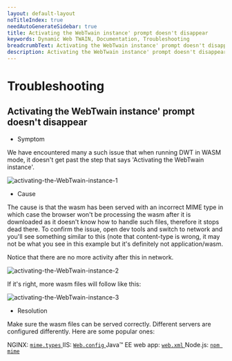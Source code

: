 ```yaml
---
layout: default-layout
noTitleIndex: true
needAutoGenerateSidebar: true
title: Activating the WebTwain instance' prompt doesn't disappear
keywords: Dynamic Web TWAIN, Documentation, Troubleshooting
breadcrumbText: Activating the WebTwain instance' prompt doesn't disappear
description: Activating the WebTwain instance' prompt doesn't disappear
---
```


# Troubleshooting

## Activating the WebTwain instance' prompt doesn't disappear

- Symptom

We have encountered many a such issue that when running DWT in WASM mode, it doesn't get past the step that says 'Activating the WebTwain instance'.

![activating-the-WebTwain-instance-1]({{site.assets}}imgs/activating-the-WebTwain-instance-1.png)

- Cause

The cause is that the wasm has been served with an incorrect MIME type in which case the browser won't be processing the wasm after it is downloaded as it doesn't know how to handle such files, therefore it stops dead there. To confirm the issue, open dev tools and switch to network and you'll see something similar to this (note that content-type is wrong, it may not be what you see in this example but it's definitely not application/wasm.

Notice that there are no more activity after this in network.

![activating-the-WebTwain-instance-2]({{site.assets}}imgs/activating-the-WebTwain-instance-2.png)

If it's right, more wasm files will follow like this:

![activating-the-WebTwain-instance-3]({{site.assets}}imgs/activating-the-WebTwain-instance-3.png)

- Resolution

Make sure the wasm files can be served correctly. Different servers are configured differently. Here are some popular ones:

NGINX: [ `mime.types` ](https://www.nginx.com/resources/wiki/start/topics/examples/full/#mime-types)
IIS: [ `Web.config` ](https://docs.microsoft.com/en-us/iis/configuration/system.webserver/staticcontent/mimemap#how-to-add-a-mime-type-to-a-web-site-or-application)
Java™ EE web app: [ `web.xml` ](https://docs.oracle.com/cd/E24329_01/web.1211/e21049/web_xml.htm#WBAPP533)
Node.js: [ `npm mime` ](https://www.npmjs.com/package/mime-types)
